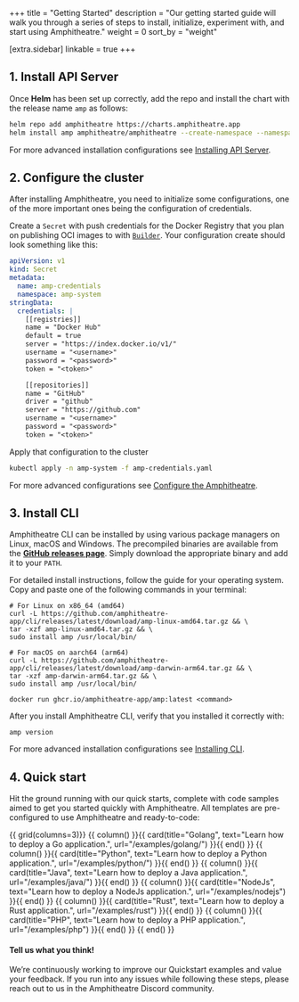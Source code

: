 +++
title = "Getting Started"
description = "Our getting started guide will walk you through a series of steps to install, initialize, experiment with, and start using Amphitheatre."
weight = 0
sort_by = "weight"

[extra.sidebar]
linkable = true
+++

## 1. Install API Server

Once **Helm** has been set up correctly, add the repo and install the chart with
the release name `amp` as follows:

```sh
helm repo add amphitheatre https://charts.amphitheatre.app
helm install amp amphitheatre/amphitheatre --create-namespace --namespace amp-system
```

For more advanced installation configurations see [Installing API
Server](@/installation/api-server.md).

## 2. Configure the cluster

After installing Amphitheatre, you need to initialize some configurations, one
of the more important ones being the configuration of credentials.

Create a `Secret` with push credentials for the Docker Registry that you plan on
publishing OCI images to with [`Builder`](@/concepts/builders.md). Your
configuration create should look something like this:

```yaml
apiVersion: v1
kind: Secret
metadata:
  name: amp-credentials
  namespace: amp-system
stringData:
  credentials: |
    [[registries]]
    name = "Docker Hub"
    default = true
    server = "https://index.docker.io/v1/"
    username = "<username>"
    password = "<password>"
    token = "<token>"

    [[repositories]]
    name = "GitHub"
    driver = "github"
    server = "https://github.com"
    username = "<username>"
    password = "<password>"
    token = "<token>"
```

Apply that configuration to the cluster

```bash
kubectl apply -n amp-system -f amp-credentials.yaml
```

For more advanced configurations see [Configure the
Amphitheatre](@/installation/configuration.md).

## 3. Install CLI

Amphitheatre CLI can be installed by using various package managers on Linux,
macOS and Windows. The precompiled binaries are available from the [**GitHub
releases page**](https://github.com/amphitheatre-app/cli/releases). Simply
download the appropriate binary and add it to your `PATH`.

For detailed install instructions, follow the guide for your operating system.
Copy and paste one of the following commands in your terminal:

```
# For Linux on x86_64 (amd64)
curl -L https://github.com/amphitheatre-app/cli/releases/latest/download/amp-linux-amd64.tar.gz && \
tar -xzf amp-linux-amd64.tar.gz && \
sudo install amp /usr/local/bin/
```

```
# For macOS on aarch64 (arm64)
curl -L https://github.com/amphitheatre-app/cli/releases/latest/download/amp-darwin-arm64.tar.gz && \
tar -xzf amp-darwin-arm64.tar.gz && \
sudo install amp /usr/local/bin/
```

```
docker run ghcr.io/amphitheatre-app/amp:latest <command>
```

After you install Amphitheatre CLI, verify that you installed it correctly with:

```
amp version
```

For more advanced installation configurations see [Installing CLI](@/installation/cli.md).

## 4. Quick start

Hit the ground running with our quick starts, complete with code samples aimed
to get you started quickly with Amphitheatre. All templates are pre-configured
to use Amphitheatre and ready-to-code:

{{ grid(columns=3)}}
{{ column() }}{{ card(title="Golang", text="Learn how to deploy a Go application.", url="/examples/golang/") }}{{ end() }}
{{ column() }}{{ card(title="Python", text="Learn how to deploy a Python application.", url="/examples/python/") }}{{ end() }}
{{ column() }}{{ card(title="Java", text="Learn how to deploy a Java application.", url="/examples/java/") }}{{ end() }}
{{ column() }}{{ card(title="NodeJs", text="Learn how to deploy a NodeJs application.", url="/examples/nodejs") }}{{ end() }}
{{ column() }}{{ card(title="Rust", text="Learn how to deploy a Rust application.", url="/examples/rust") }}{{ end() }}
{{ column() }}{{ card(title="PHP", text="Learn how to deploy a PHP application.", url="/examples/php") }}{{ end() }}
{{ end() }}

#### Tell us what you think!

We’re continuously working to improve our Quickstart examples and value your
feedback. If you run into any issues while following these steps, please reach
out to us in the Amphitheatre Discord community.
